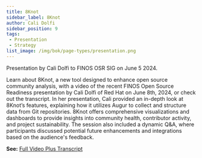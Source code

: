 ```yaml
---
title: 8Knot
sidebar_label: 8Knot 
author: Cali Dolfi
sidebar_position: 9
tags:
 - Presentation
 - Strategy
list_image: /img/bok/page-types/presentation.png  
---
```


<link href="/css/presentation/web.css" rel="stylesheet"></link>

<Bio name="Cali Dolfi" image="/img/people/cali-dolfi.jpeg" organisation="Red Hat">
Presentation by Cali Dolfi to FINOS OSR SIG on June 5 2024. 
</Bio>

<p>Learn about 8Knot, a new tool designed to enhance open source community analysis, with a video of the recent FINOS Open Source Readiness presentation by Cali Dolfi of Red Hat on June 8th, 2024, or check out the transcript. In her presentation, Cali provided an in-depth look at 8Knot’s features, explaining how it utilizes Augur to collect and structure data from Git repositories. 8Knot offers comprehensive visualizations and dashboards to provide insights into community health, contributor activity, and project sustainability. The session also included a dynamic Q&A, where participants discussed potential future enhancements and integrations based on the audience's feedback.</p>

**See:** [Full Video Plus Transcript](https://www.finos.org/blog/osr-presentation-insights-out-of-chaoss)
